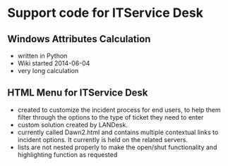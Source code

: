 Support code for ITService Desk
==============

Windows Attributes Calculation
--------------

* written in Python
* Wiki started 2014-06-04
* very long calculation


HTML Menu for ITService Desk
--------------

* created to customize the incident process for end users, to help them filter through the options to the type of ticket they need to enter
* custom solution created by LANDesk.
* currently called Dawn2.html and contains multiple contextual links to incident options. It currently is held on the related servers.
* lists are not nested properly to make the open/shut functionality and highlighting function as requested	
